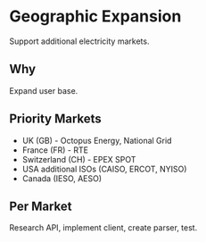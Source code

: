 # Geographic Expansion

Support additional electricity markets.

## Why

Expand user base.

## Priority Markets

- UK (GB) - Octopus Energy, National Grid
- France (FR) - RTE
- Switzerland (CH) - EPEX SPOT
- USA additional ISOs (CAISO, ERCOT, NYISO)
- Canada (IESO, AESO)

## Per Market

Research API, implement client, create parser, test.
